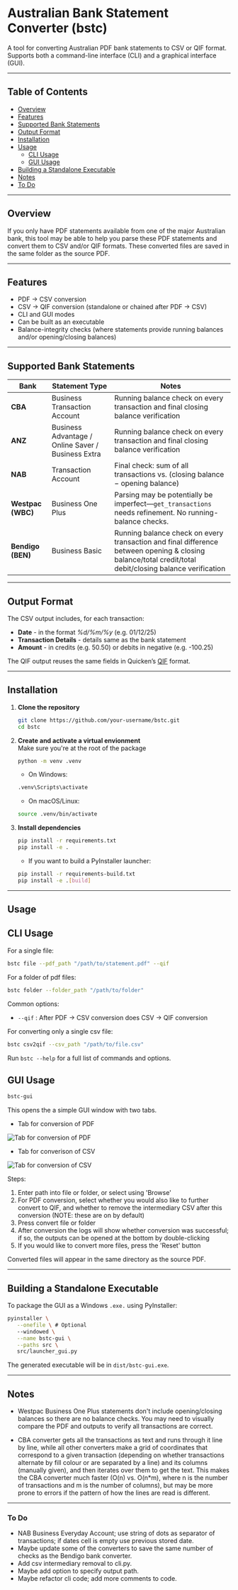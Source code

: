 # Australian Bank Statement Converter (bstc)

A tool for converting Australian PDF bank statements to CSV or QIF format. Supports both a command-line interface (CLI) and a graphical interface (GUI).

---

## Table of Contents

- [Overview](#overview)  
- [Features](#features) 
- [Supported Bank Statements](#supported-bank-statements)  
- [Output Format](#output-format)   
- [Installation](#installation)  
- [Usage](#usage)  
  - [CLI Usage](#cli-usage)  
  - [GUI Usage](#gui-usage)  
- [Building a Standalone Executable](#building-a-standalone-executable)  
- [Notes](#notes)  
- [To Do](#to-do)  

---

## Overview

If you only have PDF statements available from one of the major Australian bank, this tool may be able to help you parse these PDF statements and convert them to CSV and/or QIF formats. These converted files are saved in the same folder as the source PDF.

---

## Features

- PDF → CSV conversion  
- CSV → QIF conversion (standalone or chained after PDF → CSV)  
- CLI and GUI modes  
- Can be built as an executable
- Balance-integrity checks (where statements provide running balances and/or opening/closing balances)  

---

## Supported Bank Statements

| Bank              | Statement Type                                                                 | Notes                                                                                     |
| ----------------- | ------------------------------------------------------------------------------ | ----------------------------------------------------------------------------------------- |
| **CBA**           | Business Transaction Account                                                   | Running balance check on every transaction and final closing balance verification        |
| **ANZ**           | Business Advantage / Online Saver / Business Extra                             | Running balance check on every transaction and final closing balance verification        |
| **NAB**           | Transaction Account                                                            | Final check: sum of all transactions vs. (closing balance − opening balance)             |
| **Westpac (WBC)** | Business One Plus                                                              | Parsing may be potentially be imperfect—`get_transactions` needs refinement. No running-balance checks.  |
| **Bendigo (BEN)** | Business Basic                                                                 | Running balance check on every transaction and final difference between opening & closing balance/total credit/total debit/closing balance verification        |

---

## Output Format

The CSV output includes, for each transaction:

- **Date** - in the format *%d/%m/%y* (e.g. 01/12/25) 
- **Transaction Details** - details same as the bank statement 
- **Amount** - in credits (e.g. 50.50) or debits in negative (e.g. -100.25)

The QIF output reuses the same fields in Quicken’s [QIF](https://en.wikipedia.org/wiki/Quicken_Interchange_Format#Data_format)  format.

---

## Installation

1. **Clone the repository**  
   ```bash
   git clone https://github.com/your-username/bstc.git
   cd bstc
   ```

2. **Create and activate a virtual envionment**  
Make sure you're at the root of the package
   ```bash
   python -m venv .venv
   ```
   - On Windows: 
   ```bash
   .venv\Scripts\activate
   ```
   - On macOS/Linux:
   ```bash
   source .venv/bin/activate
   ```

3. **Install dependencies**  

   ```bash
   pip install -r requirements.txt
   pip install -e .
   ```
   - If you want to build a PyInstaller launcher:
   ```bash
   pip install -r requirements-build.txt
   pip install -e .[build]
   ```

---

## **Usage**

## CLI Usage

For a single file:

   ```bash
   bstc file --pdf_path "/path/to/statement.pdf" --qif
   ```

For a folder of pdf files:

   ```bash
   bstc folder --folder_path "/path/to/folder"
   ```

Common options:
- `--qif` : After PDF → CSV conversion does CSV → QIF conversion


For converting only a single csv file:

   ```bash
   bstc csv2qif --csv_path "/path/to/file.csv"
   ```

Run `bstc --help` for a full list of commands and options.

## GUI Usage

   ```bash
   bstc-gui
   ```

This opens the a simple GUI window with two tabs.

- Tab for conversion of PDF

![Tab for conversion of PDF](assets/bstc_gui_pdf.png)

- Tab for converison of CSV

![Tab for conversion of CSV](assets/bstc_gui_csv.png)

Steps:
1. Enter path into file or folder, or select using 'Browse'
2. For PDF conversion, select whether you would also like to further convert to QIF, and whether to remove the intermediary CSV after this conversion (NOTE: these are on by default)
3. Press convert file or folder
4. After conversion the logs will show whether conversion was successful; if so, the outputs can be opened at the bottom by double-clicking
5. If you would like to convert more files, press the 'Reset' button

Converted files will appear in the same directory as the source PDF.

---

## **Building a Standalone Executable**

To package the GUI as a Windows `.exe.` using PyInstaller:

   ```bash
   pyinstaller \
      --onefile \ # Optional
      --windowed \
      --name bstc-gui \
      --paths src \
      src/launcher_gui.py
   ```

The generated executable will be in `dist/bstc-gui.exe`.

---

## **Notes**

- Westpac Business One Plus statements don't include opening/closing balances so there are no balance checks. You may need to visually compare the PDF and outputs to verify all transactions are correct.

- CBA converter gets all the transactions as text and runs through it line by line, while all other converters make a grid of coordinates that correspond to a given transaction (depending on whether transactions alternate by fill colour or are separated by a line) and its columns (manually given), and then iterates over them to get the text. This makes the CBA converter much faster (O(n) vs. O(n*m), where n is the number of transactions and m is the number of columns), but may be more prone to errors if the pattern of how the lines are read is different.

---

### **To Do**

- NAB Business Everyday Account; use string of dots as separator of transactions; if dates cell is empty use previous stored date.
- Maybe update some of the converters to save the same number of checks as the Bendigo bank converter. 
- Add csv intermediary removal to cli.py.
- Maybe add option to specify output path.
- Maybe refactor cli code; add more comments to code.